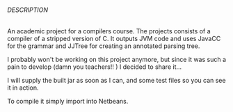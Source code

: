 ###### DESCRIPTION

An academic project for a compilers course. The projects consists of a compiler of a stripped version of C. It outputs JVM code and uses JavaCC for the grammar and JJTree for creating an annotated parsing tree.

I probably won't be working on this project anymore, but since it was such a pain to develop (damn you teachers!! ) I decided to share it...

I will supply the built jar as soon as I can, and some test files so you can see it in action.

To compile it simply import into Netbeans.